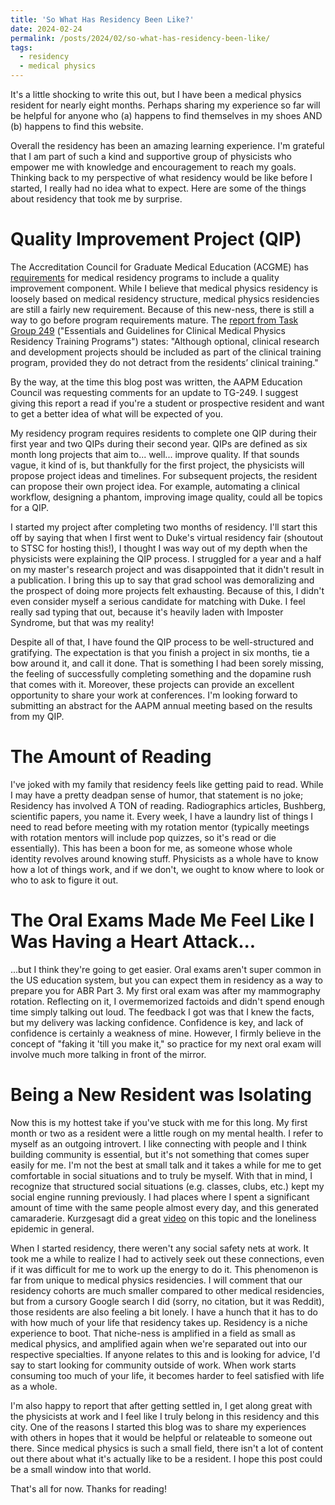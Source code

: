 ```yaml
---
title: 'So What Has Residency Been Like?'
date: 2024-02-24
permalink: /posts/2024/02/so-what-has-residency-been-like/
tags:
  - residency
  - medical physics
---
```


It's a little shocking to write this out, but I have been a medical physics resident for nearly eight months. Perhaps sharing my experience so far will be helpful for anyone who (a) happens to find themselves in my shoes AND (b) happens to find this website.

Overall the residency has been an amazing learning experience. I'm grateful that I am part of such a kind and supportive group of physicists who empower me with knowledge and encouragement to reach my goals. Thinking back to my perspective of what residency would be like before I started, I really had no idea what to expect. Here are some of the things about residency that took me by surprise.

Quality Improvement Project (QIP)
=====
The Accreditation Council for Graduate Medical Education (ACGME) has [requirements](https://www.acgme.org/globalassets/PDFs/commonguide/IVA5c_EducationalProgram_ACGMECompetencies_PBLI_Documentation.pdf) for medical residency programs to include a quality improvement component. While I believe that medical physics residency is loosely based on medical residency structure, medical physics residencies are still a fairly new requirement. Because of this new-ness, there is still a way to go before program requirements mature. The [report from Task Group 249](https://www.aapm.org/pubs/reports/rpt_249.pdf) ("Essentials and Guidelines for Clinical Medical Physics Residency Training Programs") states: 
"Although optional, clinical research and development projects should be included as part of the clinical training program, provided they do not detract from the residents’ clinical training."

By the way, at the  time  this blog post was written, the AAPM Education Council was requesting comments for an update to TG-249. I suggest giving this report a read if you're a student or prospective resident and want to get a better idea of what will be expected of you.

My residency program requires residents to complete one QIP during their first year and two QIPs during their second year. QIPs are defined as six month long projects that aim to... well... improve quality. If that sounds vague, it kind of is, but thankfully for the first project, the physicists will propose project ideas and timelines. For subsequent projects, the resident can propose their own project idea. For example, automating a clinical workflow, designing a phantom, improving image quality, could all be topics for a QIP. 

I started my project after completing two months of residency. I'll start this off by saying that when I first went to Duke's virtual residency fair (shoutout to STSC for hosting this!), I thought I was way out of my depth when the physicists were explaining the QIP process. I struggled for a year and a half on my master's research project and was disappointed that it didn't result in a publication. I bring this up to say that grad school was demoralizing and the prospect of doing more projects felt exhausting. Because of this, I didn't even consider myself a serious candidate for matching with Duke. I feel really sad typing that out, because it's heavily laden with Imposter Syndrome, but that was my reality!

Despite all of that, I have found the QIP process to be well-structured and gratifying. The expectation is that you finish a project in six months, tie a bow around it, and call it done. That is something I had been sorely missing, the feeling of successfully completing something and the dopamine rush that comes with it. Moreover, these projects can provide an excellent opportunity to share your work at conferences. I'm looking forward to submitting an abstract for the AAPM annual meeting based on the results from my QIP. 

The Amount of Reading
=====
I've joked with my family that residency feels like getting paid to read. While I may have a pretty deadpan sense of humor, that statement is no joke; Residency has involved A TON of reading. Radiographics articles, Bushberg, scientific papers, you name it. Every week, I have a laundry list of things I need to read before meeting with my rotation mentor (typically meetings with rotation mentors will include pop quizzes, so it's read or die essentially). This has been a boon for me, as someone whose whole identity revolves around knowing stuff. Physicists as a whole have to know how a lot of things work, and if we don't, we ought to know where to look or who to ask to figure it out.

The Oral Exams Made Me Feel Like I Was Having a Heart Attack...
=====
...but I think they're going to get easier. Oral exams aren't super common in the US education system, but you can expect them in residency as a way to prepare you for ABR Part 3. My first oral exam was after my mammography rotation. Reflecting on it, I overmemorized factoids and didn't spend enough time simply talking out loud. The feedback I got was that I knew the facts, but my delivery was lacking confidence. Confidence is key, and lack of confidence is certainly a weakness of mine. However, I firmly believe in the concept of "faking it 'till you make it," so practice for my next oral exam will involve much more talking in front of the mirror. 

Being a New Resident was Isolating
=====
Now this is my hottest take if you've stuck with me for this long. My first month or two as a resident were a little rough on my mental health. I refer to myself as an outgoing introvert. I like connecting with people and I think building community is essential, but it's not something that comes super easily for me. I'm not the best at small talk and it takes a while for me to get comfortable in social situations and to truly be myself. With that in mind, I recognize that structured social situations (e.g. classes, clubs, etc.) kept my social engine running previously. I had places where I spent a significant amount of time with the same people almost every day, and this generated camaraderie. Kurzgesagt did a great [video](https://youtu.be/n3Xv_g3g-mA?si=e24mKtdqYIDTfxaW) on this topic and the loneliness epidemic in general.

When I started residency, there weren't any social safety nets at work. It took me a while to realize I had to actively seek out these connections, even if it was difficult for me to work up the energy to do it. This phenomenon is far from unique to medical physics residencies. I will comment that our residency cohorts are much smaller compared to other medical residencies, but from a cursory Google search I did (sorry, no citation, but it was Reddit), those residents are also feeling a bit lonely. I have a hunch that it has to do with how much of your life that residency takes up. Residency is a niche experience to boot. That niche-ness is amplified in a field as small as medical physics, and amplified again when we're separated out into our respective specialties. If anyone relates to this and is looking for advice, I'd say to start looking for community outside of work. When work starts consuming too much of your life, it becomes harder to feel satisfied with life as a whole. 

I'm also happy to report that after getting settled in, I get along great with the physicists at work and I feel like I truly belong in this residency and this city. One of the reasons I started this blog was to share my experiences with others in hopes that it would be helpful or relateable to someone out there. Since medical physics is such a small field, there isn't a lot of content out there about what it's actually like to be a resident. I hope this post could be a small window into that world.

That's all for now. Thanks for reading!



